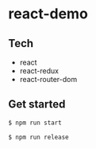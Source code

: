 # react-demo

[TOC]: # " "



## Tech
- react
- react-redux
- react-router-dom

## Get started

```bash
$ npm run start

$ npm run release

```
